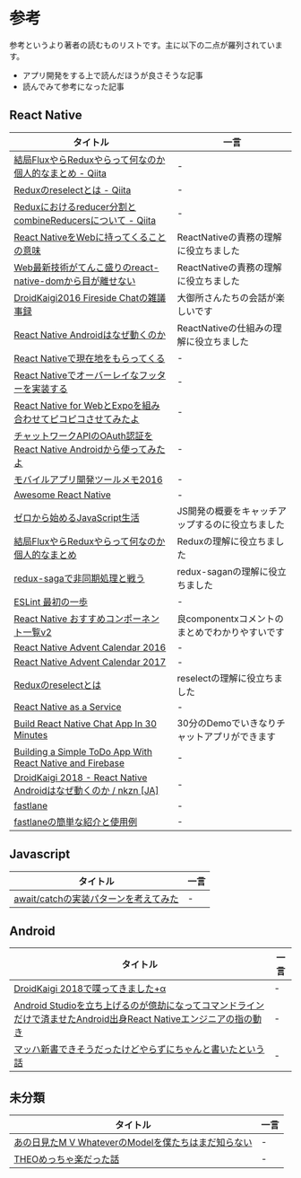 # 参考
参考というより著者の読むものリストです。主に以下の二点が羅列されています。

- アプリ開発をする上で読んだほうが良さそうな記事
- 読んでみて参考になった記事

## React Native

| タイトル | 一言 |
| ---- | ---- |
| [結局FluxやらReduxやらって何なのか個人的なまとめ - Qiita](https://qiita.com/syossan27/items/7e1b2e07ac68b96bdaa7) | - |
| [Reduxのreselectとは - Qiita](https://qiita.com/zakiyama/items/5258e6f1ae37f63034b9) | - |
| [Reduxにおけるreducer分割とcombineReducersについて - Qiita](https://qiita.com/kuy/items/59c6d7029a10972cba78) | - |
| [React NativeをWebに持ってくることの意味](https://blog.nkzn.info/entry/2018/05/29/210030) | ReactNativeの責務の理解に役立ちました |
| [Web最新技術がてんこ盛りのreact-native-domから目が離せない](https://blog.nkzn.info/entry/2018/05/26/020312) | ReactNativeの責務の理解に役立ちました |
| [DroidKaigi2016 Fireside Chatの雑議事録](https://blog.nkzn.info/entry/2016/02/19/170321) | 大御所さんたちの会話が楽しいです |
| [React Native Androidはなぜ動くのか](https://www.youtube.com/watch?v=DKr5ckadMjc) | ReactNativeの仕組みの理解に役立ちました |
| [React Nativeで現在地をもらってくる](https://qiita.com/Nkzn/items/ed7a9b9d336f5781ecac) | - |
| [React Nativeでオーバーレイなフッターを実装する](https://qiita.com/Nkzn/items/ac27a4b39218884facc5) | - |
| [React Native for WebとExpoを組み合わせてピコピコさせてみたよ](https://qiita.com/Nkzn/items/8e31efe0ebafa8038bde) | - |
| [チャットワークAPIのOAuth認証をReact Native Androidから使ってみたよ](https://qiita.com/Nkzn/items/3a09c08286bd7d4bf88b) | - |
| [モバイルアプリ開発ツールメモ2016](https://qiita.com/Nkzn/items/9d1ded63296163663b44) | - |
| [Awesome React Native](https://github.com/jondot/awesome-react-native) | - |
| [ゼロから始めるJavaScript生活](https://qiita.com/takahashim/items/7838334d1451fb0a9811) | JS開発の概要をキャッチアップするのに役立ちました |
| [結局FluxやらReduxやらって何なのか個人的なまとめ](https://qiita.com/syossan27/items/7e1b2e07ac68b96bdaa7) | Reduxの理解に役立ちました |
| [redux-sagaで非同期処理と戦う](https://qiita.com/kuy/items/716affc808ebb3e1e8ac) | redux-saganの理解に役立ちました |
| [ESLint 最初の一歩](https://qiita.com/mysticatea/items/f523dab04a25f617c87d) | - |
| [React Native おすすめコンポーネント一覧v2](https://qiita.com/YutamaKotaro/items/dac047715896dc11e555) | 良componentxコメントのまとめでわかりやすいです |
| [React Native Advent Calendar 2016](https://qiita.com/advent-calendar/2016/react-native) | - |
| [React Native Advent Calendar 2017](https://qiita.com/advent-calendar/2017/react_native) | - |
| [Reduxのreselectとは](https://qiita.com/zaki-yama/items/5258e6f1ae37f63034b9) | reselectの理解に役立ちました |
| [React Native as a Service](https://rnjapan.booth.pm/items/665275) | - |
| [Build React Native Chat App In 30 Minutes](https://www.youtube.com/watch?v=7Ot5LSGHLyY) | 30分のDemoでいきなりチャットアプリができます |
| [Building a Simple ToDo App With React Native and Firebase](https://www.youtube.com/watch?v=3ab0K6viEp0) | - |
| [DroidKaigi 2018 - React Native Androidはなぜ動くのか / nkzn [JA]](https://www.youtube.com/watch?v=DKr5ckadMjc) | - |
| [fastlane](https://docs.fastlane.tools/) | - |
| [fastlaneの簡単な紹介と使用例](http://labs.septeni.co.jp/entry/2016/09/14/162643) | - |

## Javascript
| タイトル | 一言 |
| ---- | ---- |
| [await/catchの実装パターンを考えてみた](https://qiita.com/Nkzn/items/fb729bccf78a880084d8) | - |

## Android
| タイトル | 一言 |
| ---- | ---- |
| [DroidKaigi 2018で喋ってきました+α](https://blog.nkzn.info/entry/2018/02/09/230647) | - |
| [Android Studioを立ち上げるのが億劫になってコマンドラインだけで済ませたAndroid出身React Nativeエンジニアの指の動き](https://blog.nkzn.info/entry/2018/05/31/114939) | - |
| [マッハ新書できそうだったけどやらずにちゃんと書いたという話](https://blog.nkzn.info/entry/2018/05/27/001719) | - |

## 未分類
| タイトル | 一言 |
| ---- | ---- |
| [あの日見たM V WhateverのModelを僕たちはまだ知らない](http://techblog.reraku.co.jp/entry/2016/07/06/070529) | - |
| [THEOめっちゃ楽だった話](https://blog.nkzn.info/entry/2017/12/02/225053) | - |
